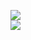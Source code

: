 [![](https://img.shields.io/badge/Made%20With-Github%20Spray-lightgrey.svg?style=for-the-badge&logo=github)](https://github.com/Annihil/github-spray#829)  
[![](https://i.imgur.com/2DrTn0Z.gif)](https://github.com/Annihil/github-spray)
